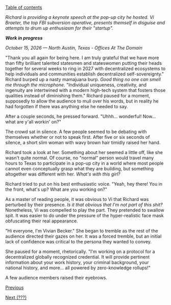[Table of contents](./README.md#table-of-contents)

*Richard is providing a keynote speech at the pop-up city he hosted. Vi Braeter, the top FBI subversion operative, presents themself in disguise and attempts to drum up enthusiasm for their "startup".*

<!-- In this chapter, Vi Braeter from the previous chapter is presenting as a woman, so I shall use she/her pronouns when describing them from the viewpoint of Richard and the other pop-up city attendees. -->

***Work in progress***

*October 15, 2026 — North Austin, Texas - Offices At The Domain*

"Thank you all again for being here. I am truly grateful that we have more than fifty brilliant talented statesmen and stateswomen putting their heads together for several weeks to ring in 2027 with decentralized ecosystems to help individuals and communities establish decentralized self-sovereignty." Richard burped up a nasty mamajuana burp. *Good thing no one can smell me through the microphone.* "Individual uniqueness, creativity, and ingenuity are intertwined with a modern high-tech system that fosters those qualities instead of diminishing them." Richard paused for a moment, supposedly to allow the audience to mull over his words, but in reality he had forgotten if there was anything else he needed to say.

After a couple seconds, he pressed forward. "Uhhh... wonderful! Now... what are y'all workin' on?"

The crowd sat in silence. A few people seemed to be debating with themselves whether or not to speak first. After five or six seconds of silence, a short slim woman with wavy brown hair timidly raised her hand. 

Richard took a look at her. Something about her seemed a little off, like she wasn't quite normal. Of course, no "normal" person would travel many hours to Texas to participate in a pop-up city in a world where most people cannot even conceptually grasp what they are building, but something altogether was different with her. *What's with this girl?* 

Richard tried to put on his best enthusiastic voice. "Yeah, hey there! You in the front, what's up? What are you working on?" 

As a master of reading people, it was obvious to Vi that Richard was perturbed by their presence. *Is it that obvious that I'm not part of this shit?* Nonetheless, Vi was compelled to play the part. They pretended to swallow spit. It was easier to do under the pressure of the hyper-realistic face mask obfuscating their real appearance. 

"Hi everyone, I'm Vivian Becker." She began to tremble as the rest of the audience directed their gazes on her. It was a forced tremble, but an initial lack of confidence was critical to the persona they wanted to convey.

She paused for a moment, rhetorically. "I'm working on a protocol for a decentralized globally recognized credential. It will provide pertinent information about your work history, your criminal background, your national history, and more... all powered by zero-knowledge rollups!" 

A few audience members raised their eyebrows.

[Previous](./???.targeting.md)

[Next (???)](https://www.youtube.com/watch?v=xQ8PFmtnn0Q)
